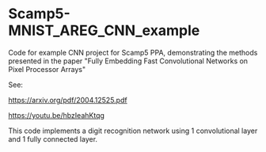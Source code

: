 # Scamp5-MNIST_AREG_CNN_example

Code for example CNN project for Scamp5 PPA, demonstrating the methods presented in the paper "Fully Embedding Fast Convolutional Networks on Pixel Processor Arrays"

See: 

https://arxiv.org/pdf/2004.12525.pdf

https://youtu.be/hbzIeahKtqg

This code implements a digit recognition network using 1 convolutional layer and 1 fully connected layer.


